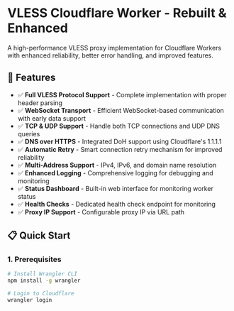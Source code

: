 # VLESS Cloudflare Worker - Rebuilt & Enhanced

A high-performance VLESS proxy implementation for Cloudflare Workers with enhanced reliability, better error handling, and improved features.

## 🚀 Features

- ✅ **Full VLESS Protocol Support** - Complete implementation with proper header parsing
- ✅ **WebSocket Transport** - Efficient WebSocket-based communication with early data support
- ✅ **TCP & UDP Support** - Handle both TCP connections and UDP DNS queries
- ✅ **DNS over HTTPS** - Integrated DoH support using Cloudflare's 1.1.1.1
- ✅ **Automatic Retry** - Smart connection retry mechanism for improved reliability
- ✅ **Multi-Address Support** - IPv4, IPv6, and domain name resolution
- ✅ **Enhanced Logging** - Comprehensive logging for debugging and monitoring
- ✅ **Status Dashboard** - Built-in web interface for monitoring worker status
- ✅ **Health Checks** - Dedicated health check endpoint for monitoring
- ✅ **Proxy IP Support** - Configurable proxy IP via URL path

## 📋 Quick Start

### 1. Prerequisites

```bash
# Install Wrangler CLI
npm install -g wrangler

# Login to Cloudflare
wrangler login
```
